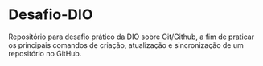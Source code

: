 # Desafio-DIO
Repositório para desafio prático da DIO sobre Git/Github, a fim de praticar os principais comandos de criação, atualização e sincronização de um repositório no GitHub.
